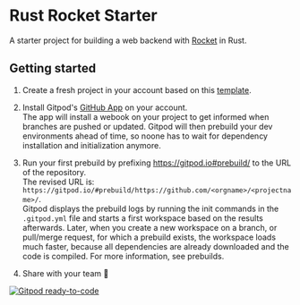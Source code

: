 # Rust Rocket Starter

A starter project for building a web backend with [Rocket](https://rocket.rs/v0.4/guide/getting-started/) in Rust.

## Getting started

1. Create a fresh project in your account based on this [template](https://github.com/gitpod-io/rust-rocket-starter/generate).

1. Install Gitpod's [GitHub App](https://github.com/apps/gitpod-io/installations/new) on your account.<br/>
The app will install a webook on your project to get informed when branches are pushed or updated. Gitpod will then prebuild your dev environments ahead of time, so noone has to wait for dependency installation and initialization anymore.

1. Run your first prebuild by prefixing https://gitpod.io#prebuild/ to the URL of the repository.<br/>
The revised URL is: `https://gitpod.io/#prebuild/https://github.com/<orgname>/<projectname>/`.<br/>
Gitpod displays the prebuild logs by running the init commands in the `.gitpod.yml` file and starts a first workspace based on the results afterwards. Later, when you create a new workspace on a branch, or pull/merge request, for which a prebuild exists, the workspace loads much faster, because all dependencies are already downloaded and the code is compiled. For more information, see prebuilds.

1. Share with your team 🚀

[![Gitpod ready-to-code](https://gitpod.io/button/open-in-gitpod.svg)](https://gitpod.io/from-referrer/)
